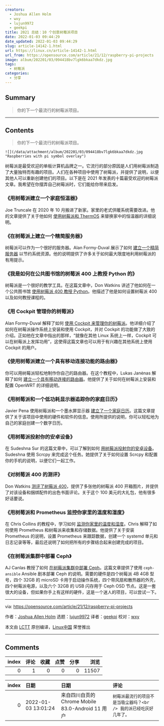 ```yaml
---
creators:
  - Joshua Allen Holm
  - wxy
  - lujun9972
  - geekpi
title: 2021 总结：10 个创意树莓派项目
date: 2022-01-03 09:44:29
date_updated: 2022-01-03 09:44:29
slug: article-14142-1.html
url: https://linux.cn/article-14142-1.html
url_from: https://opensource.com/article/21/12/raspberry-pi-projects
image: album/202201/03/094418bv7lgk6bkaa7dkdz.jpg
tags:
  - 树莓派
categories:
  - 分享
---
```


## Summary

> 你的下一个最流行的树莓派项目。

***

<!-- more -->

## Contents

> 
> 你的下一个最流行的树莓派项目。
> 
> 
> 

`![](/data/attachment/album/202201/03/094418bv7lgk6bkaa7dkdz.jpg "Raspberries with pi symbol overlay")`

树莓派是最受欢迎的单板计算机品牌之一。它流行的部分原因是人们用树莓派制造了大量独特而有趣的项目。人们在各种项目中使用了树莓派，并提供了说明，以便其他人可以重新创建他们的项目。以下是在 2021 年发表的十篇最受欢迎的树莓派文章。我希望在你摆弄自己树莓派时，它们能给你带来启发。

### 《用树莓派建立一个家庭恒温器》

Joe Truncale 在 2020 年 10 月搬进了新家。家里的老式供暖系统需要改进。他的文章提供了关于他如何 [使用树莓派和 ThermOS](https://opensource.com/article/21/3/thermostat-raspberry-pi) 来替换家中的恒温器的详细说明。

### 《在树莓派上建立一个精简服务器》

树莓派可以作为一个很好的服务器。Alan Formy-Duval 展示了如何 [建立一个精简服务器](https://opensource.com/article/21/1/minimal-server-raspberry-pi) 以节约系统资源。他的说明提供了许多关于如何最大限度地利用树莓派的有用提示。

### 《我是如何在公共图书馆的树莓派 400 上教授 Python 的》

树莓派是一个很好的教学工具。在这篇文章中，Don Watkins 讲述了他如何在一个公共图书馆 [使用树莓派 400 教授 Python](https://opensource.com/article/21/6/teach-python-raspberry-pi)。他描述了他是如何设置树莓派 400 以及如何教授课程的。

### 《用 Cockpit 管理你的树莓派》

Alan Formy-Duval 解释了如何 [使用 Cockpit 来管理你的树莓派](https://linux.cn/article-13487-1.html)。他详细介绍了如何在树莓派操作系统上安装和使用 Cockpit，并对 Cockpit 的功能做了大致的介绍。正如他在文章中指出的那样，“就像在其他 Linux 系统上一样，Cockpit 可以在树莓派上发挥功用”，这使得这篇文章也可以用于有兴趣在其他系统上使用 Cockpit 的用户。

### 《使用树莓派建立一个具有移动连接功能的路由器》

你可以用树莓派轻松地制作你自己的路由器。在这个教程中，Lukas Janėnas 解释了如何 [建立一个具有移动连接的路由器](https://opensource.com/article/21/3/router-raspberry-pi)。他提供了关于如何在树莓派上安装和配置 OpenWRT 的详细说明。

### 《用树莓派和一个低功耗显示器追踪你的家庭日历》

Javier Pena 使用树莓派和一个墨水屏显示器 [建立了一个家庭日历](https://linux.cn/article-13222-1.html)。这篇文章提供了关于该项目中使用的硬件和软件的信息。使用所提供的说明，你可以轻松地为自己的家庭创建一个数字日历。

### 《用树莓派投射你的安卓设备》

在 Sudeshna Sur 的这篇文章中，可以了解到如何 [用树莓派投射你的安卓设备](https://opensource.com/article/21/3/android-raspberry-pi)。Sudeshna 使用 Scrcpy 来完成这个任务。她提供了关于如何设置 Scrcpy 和配置你的手机的说明，以便它们一起工作。

### 《对树莓派 400 的测评》

Don Watkins [测评了树莓派 400](https://opensource.com/article/21/3/raspberry-pi-400-review)，提供了多张他的树莓派 400 开箱图片，并提供了对该设备和捆绑配件的出色书面评论。关于这个 100 美元的大礼包，他有很多好话要说。

### 《用树莓派和 Prometheus 监控你家里的温度和湿度》

在 Chris Collins 的教程中，学习如何 [监测你家里的温度和湿度](https://opensource.com/article/21/7/home-temperature-raspberry-pi-prometheus)。Chris 解释了如何使用 Prometheus 和树莓派来收集和存储数据。他提供了关于安装 Prometheus 的说明，设置 Prometheus 来跟踪数据，创建一个 systemd 单元和日志记录等等，最后还说明了如何把所有的步骤结合起来创建完成的项目。

### 《在树莓派集群中部署 Ceph》

AJ Canlas 教授了如何 [在树莓派集群中部署 Ceph](https://linux.cn/article-13020-1.html)。这篇文章提供了使用 `ceph-ansible` Ansible 剧本部署 Ceph 的说明。需要的硬件是四个树莓派 4B 4GB 型号，四个 32GB 的 microSD 卡用于启动操作系统，四个带风扇和散热器的外壳，四个树莓派电源，以及六个 32GB 的 USB 闪存用于 Ceph OSD 节点。这是一套很大的设备，但如果你手上有这样的硬件，这是一个迷人的项目，可以尝试一下。

---

via: <https://opensource.com/article/21/12/raspberry-pi-projects>

作者：[Joshua Allen Holm](https://opensource.com/users/holmja) 选题：[lujun9972](https://github.com/lujun9972) 译者：[geekpi](https://github.com/geekpi) 校对：[wxy](https://github.com/wxy)

本文由 [LCTT](https://github.com/LCTT/TranslateProject) 原创编译，[Linux中国](https://linux.cn/) 荣誉推出

***

## Comments


|   index |   评论 |   收藏 |   点赞 |   分享 |   浏览 |
|--------:|-------:|-------:|-------:|-------:|-------:|
|       0 |      1 |      0 |      0 |      0 |  11507 |

|   index | 日期                | 日期                                              | 评论                                                                |
|--------:|:--------------------|:--------------------------------------------------|:--------------------------------------------------------------------|
|       0 | 2022-01-03 13:01:24 | 来自四川自贡的 Chrome Mobile 83.0-Android 11 用户 | `树莓派最流行的项目不是当吸尘器吗？<br /> 我的派已经吃灰好几年了。` |
